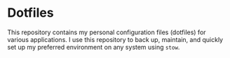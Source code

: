 
# Dotfiles

This repository contains my personal configuration files (dotfiles) for various applications. I use this repository to back up, maintain, and quickly set up my preferred environment on any system using `stow`.
